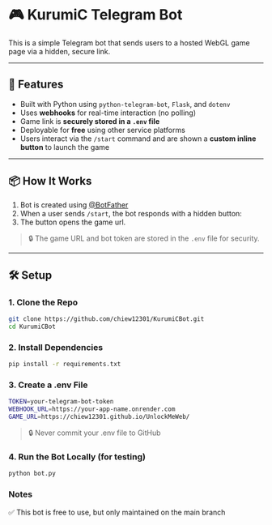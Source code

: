 # 🎮 KurumiC Telegram Bot

This is a simple Telegram bot that sends users to a hosted WebGL game page via a hidden, secure link.

---

## 🚀 Features

- Built with Python using `python-telegram-bot`, `Flask`, and `dotenv`
- Uses **webhooks** for real-time interaction (no polling)
- Game link is **securely stored in a `.env` file**
- Deployable for **free** using other service platforms
- Users interact via the `/start` command and are shown a **custom inline button** to launch the game

---
## 📦 How It Works

1. Bot is created using [@BotFather](https://t.me/BotFather)
2. When a user sends `/start`, the bot responds with a hidden button:
3. The button opens the game url.

> 🔒 The game URL and bot token are stored in the `.env` file for security.

---

## 🛠️ Setup

### 1. Clone the Repo

```bash
git clone https://github.com/chiew12301/KurumiCBot.git
cd KurumiCBot
```

### 2. Install Dependencies
```bash
pip install -r requirements.txt
```

### 3. Create a .env File
```bash
TOKEN=your-telegram-bot-token
WEBHOOK_URL=https://your-app-name.onrender.com
GAME_URL=https://chiew12301.github.io/UnlockMeWeb/
```
> 🔒 Never commit your .env file to GitHub

### 4. Run the Bot Locally (for testing)
```bash
python bot.py
```

### Notes
✅ This bot is free to use, but only maintained on the main branch
